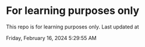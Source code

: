 # For learning purposes only
This repo is for learning purposes only.
Last updated at

Friday, February 16, 2024 5:29:55 AM

